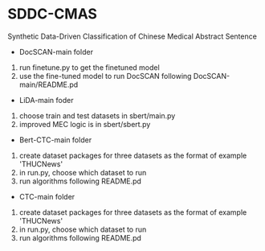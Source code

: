 # SDDC-CMAS
Synthetic Data-Driven Classification of Chinese Medical Abstract Sentence
* DocSCAN-main folder
1. run finetune.py to get the finetuned model
2. use the fine-tuned model to run DocSCAN following DocSCAN-main/README.pd 
* LiDA-main foder
1. choose train and test datasets in sbert/main.py
2. improved MEC logic is in sbert/sbert.py 
* Bert-CTC-main folder
1. create dataset packages for three datasets as the format of example 'THUCNews' 
2. in run.py, choose which dataset to run
3. run algorithms following README.pd 
* CTC-main folder
1. create dataset packages for three datasets as the format of example 'THUCNews' 
2. in run.py, choose which dataset to run
3. run algorithms following README.pd 
